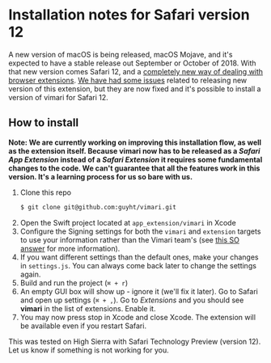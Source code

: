 # Installation notes for Safari version 12

A new version of macOS is being released, macOS Mojave, and it's expected to 
have a stable release out September or October of 2018. With that new version
comes Safari 12, and a [completely new way of dealing with browser 
extensions](https://developer.apple.com/documentation/safariservices/safari_app_extensions).
 [We have had some issues](./crowdfunding.md) related to releasing new version
of this extension, but they are now fixed and it's possible to install a version
of vimari for Safari 12.

## How to install
**Note: We are currently working on improving this installation flow, as well
as the extension itself. Because vimari now has to be released as a _Safari 
App Extension_ instead of a _Safari Extension_ it requires some fundamental
changes to the code. We can't guarantee that all the features work in 
this version. It's a learning process for us so bare with us.**

1. Clone this repo
    ```sh
    $ git clone git@github.com:guyht/vimari.git
    ```
2. Open the Swift project located at `app_extension/vimari` in Xcode
3. Configure the Signing settings for both the `vimari` and `extension` targets
   to use your information rather than the Vimari team's (see [this SO answer](https://stackoverflow.com/questions/39754341/none-of-your-accounts-are-a-member-code-signing-errors-after-upgrading-to-xcode)
   for more information).
4. If you want different settings than the default ones, make your changes in
   `settings.js`. You can always come back later to change the settings again.
5. Build and run the project (`⌘ + r`)
6. An empty GUI box will show up - ignore it (we'll fix it later). Go to
   Safari and open up settings (`⌘ + ,`). Go to _Extensions_ and you should
   see **vimari** in the list of extensions. Enable it.
7. You may now press stop in Xcode and close Xcode. The extension will be
   available even if you restart Safari.

This was tested on High Sierra with Safari Technology Preview (version 12). Let 
us know if something is not working for you.
